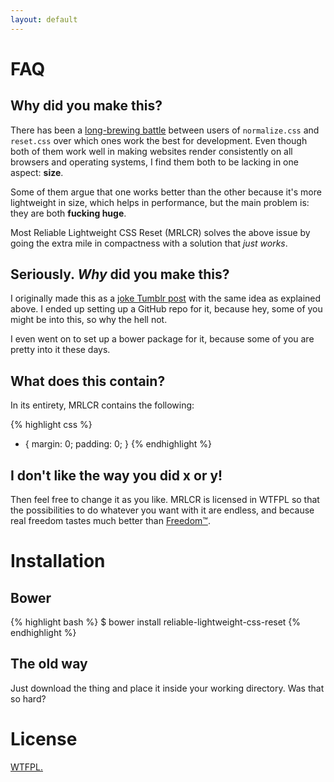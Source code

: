 ```yaml
---
layout: default
---
```


# FAQ

## Why did you make this?

There has been a [long-brewing battle](http://stackoverflow.com/questions/6887336/what-is-the-difference-between-normalize-css-and-reset-css) between users of `normalize.css` and `reset.css` over which ones work the best for development. Even though both of them work well in making websites render consistently on all browsers and operating systems, I find them both to be lacking in one aspect: **size**.

Some of them argue that one works better than the other because it's more lightweight in size, which helps in performance, but the main problem is: they are both **fucking huge**.

Most Reliable Lightweight CSS Reset (MRLCR) solves the above issue by going the extra mile in compactness with a solution that *just works*.

## Seriously. *Why* did you make this?

I originally made this as a [joke Tumblr post](http://resir014.tumblr.com/post/91331438337) with the same idea as explained above. I ended up setting up a GitHub repo for it, because hey, some of you might be into this, so why the hell not.

I even went on to set up a bower package for it, because some of you are pretty into it these days.

## What does this contain?

In its entirety, MRLCR contains the following:

{% highlight css %}
* {
  margin: 0;
  padding: 0;
}
{% endhighlight %}

## I don't like the way you did x or y!

Then feel free to change it as you like. MRLCR is licensed in WTFPL so that the possibilities to do whatever you want with it are endless, and because real freedom tastes much better than [Freedom™](http://www.gnu.org/licenses/gpl-3.0.en.html).

# Installation

## Bower

{% highlight bash %}
$ bower install reliable-lightweight-css-reset
{% endhighlight %}

## The old way

Just download the thing and place it inside your working directory. Was that so hard?

# License

[WTFPL.](https://github.com/resir014/Reliable-Lightweight-CSS-Reset/blob/master/LICENSE)
